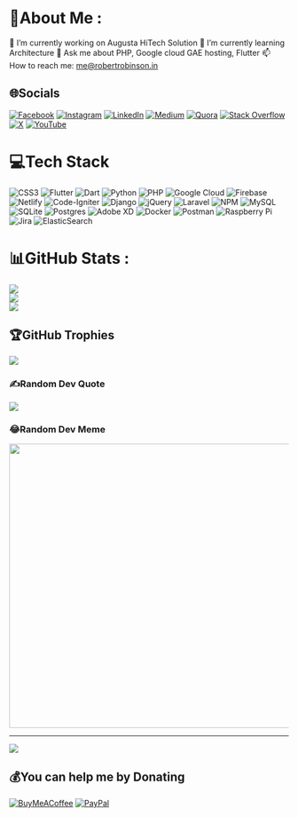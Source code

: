 # 💫About Me :
🔭 I’m currently working on Augusta HiTech Solution
🌱 I’m currently learning Architecture
💬 Ask me about PHP, Google cloud GAE hosting, Flutter
📫 How to reach me: me@robertrobinson.in

## 🌐Socials
[![Facebook](https://img.shields.io/badge/Facebook-%231877F2.svg?logo=Facebook&logoColor=white)](https://facebook.com/robertrobinsonr777) [![Instagram](https://img.shields.io/badge/Instagram-%23E4405F.svg?logo=Instagram&logoColor=white)](https://instagram.com/robertrobinson777) [![LinkedIn](https://img.shields.io/badge/LinkedIn-%230077B5.svg?logo=linkedin&logoColor=white)](https://linkedin.com/in/robertrobinson777) [![Medium](https://img.shields.io/badge/Medium-12100E?logo=medium&logoColor=white)](https://medium.com/@@robertrobinson777) [![Quora](https://img.shields.io/badge/Quora-%23B92B27.svg?logo=Quora&logoColor=white)](https://quora.com/profile/Robert-Robinson-31) [![Stack Overflow](https://img.shields.io/badge/-Stackoverflow-FE7A16?logo=stack-overflow&logoColor=white)](https://stackoverflow.com/users/6295032/robert-robinson) [![X](https://img.shields.io/badge/Twitter-%231DA1F2.svg?logo=Twitter&logoColor=white)](https://x.com/R_RobRobinson) [![YouTube](https://img.shields.io/badge/YouTube-%23FF0000.svg?logo=YouTube&logoColor=white)](https://youtube.com/c/RobertRobinson777) 

# 💻Tech Stack
![CSS3](https://img.shields.io/badge/css3-%231572B6.svg?style=for-the-badge&logo=css3&logoColor=white) ![Flutter](https://img.shields.io/badge/Flutter-%23FF2D20.svg?style=for-the-badge&logo=flutter&logoColor=white) ![Dart](https://img.shields.io/badge/dart-3670A0?style=for-the-badge&logo=dart&logoColor=ffddff) ![Python](https://img.shields.io/badge/python-3670A0?style=for-the-badge&logo=python&logoColor=ffdd54) ![PHP](https://img.shields.io/badge/php-%23777BB4.svg?style=for-the-badge&logo=php&logoColor=white) ![Google Cloud](https://img.shields.io/badge/Google%20Cloud-%234285F4.svg?style=for-the-badge&logo=google-cloud&logoColor=white) ![Firebase](https://img.shields.io/badge/firebase-%23039BE5.svg?style=for-the-badge&logo=firebase) ![Netlify](https://img.shields.io/badge/netlify-%23000000.svg?style=for-the-badge&logo=netlify&logoColor=#00C7B7) ![Code-Igniter](https://img.shields.io/badge/CodeIgniter-%23EF4223.svg?style=for-the-badge&logo=codeIgniter&logoColor=white) ![Django](https://img.shields.io/badge/django-%23092E20.svg?style=for-the-badge&logo=django&logoColor=white) ![jQuery](https://img.shields.io/badge/jquery-%230769AD.svg?style=for-the-badge&logo=jquery&logoColor=white) ![Laravel](https://img.shields.io/badge/laravel-%23FF2D20.svg?style=for-the-badge&logo=laravel&logoColor=white) ![NPM](https://img.shields.io/badge/NPM-%23000000.svg?style=for-the-badge&logo=npm&logoColor=white) ![MySQL](https://img.shields.io/badge/mysql-%2300f.svg?style=for-the-badge&logo=mysql&logoColor=white) ![SQLite](https://img.shields.io/badge/sqlite-%2307405e.svg?style=for-the-badge&logo=sqlite&logoColor=white) ![Postgres](https://img.shields.io/badge/postgres-%23316192.svg?style=for-the-badge&logo=postgresql&logoColor=white) ![Adobe XD](https://img.shields.io/badge/Adobe%20XD-470137?style=for-the-badge&logo=Adobe%20XD&logoColor=#FF61F6) ![Docker](https://img.shields.io/badge/docker-%230db7ed.svg?style=for-the-badge&logo=docker&logoColor=white) ![Postman](https://img.shields.io/badge/Postman-FF6C37?style=for-the-badge&logo=postman&logoColor=white) ![Raspberry Pi](https://img.shields.io/badge/-RaspberryPi-C51A4A?style=for-the-badge&logo=Raspberry-Pi) ![Jira](https://img.shields.io/badge/jira-%230A0FFF.svg?style=for-the-badge&logo=jira&logoColor=white) ![ElasticSearch](https://img.shields.io/badge/-ElasticSearch-005571?style=for-the-badge&logo=elasticsearch)
# 📊GitHub Stats :
![](https://github-readme-stats.vercel.app/api?username=Robertrobinson777&theme=radical&hide_border=false&include_all_commits=true&count_private=true)<br/>
![](https://github-readme-streak-stats.herokuapp.com/?user=Robertrobinson777&theme=radical&hide_border=false)<br/>
![](https://github-readme-stats.vercel.app/api/top-langs/?username=Robertrobinson777&theme=radical&hide_border=false&include_all_commits=true&count_private=true&layout=compact)

## 🏆GitHub Trophies
![](https://github-profile-trophy.vercel.app/?username=Robertrobinson777&theme=radical&no-frame=false&no-bg=false&margin-w=4)

### ✍️Random Dev Quote
![](https://quotes-github-readme.vercel.app/api?type=horizontal&theme=merko)

### 😂Random Dev Meme
<img src="https://random-memer.herokuapp.com/" width="512px"/>

---
[![](https://visitcount.itsvg.in/api?id=Robertrobinson777&icon=0&color=3)](https://visitcount.itsvg.in)

  ## 💰You can help me by Donating
  [![BuyMeACoffee](https://img.shields.io/badge/Buy%20Me%20a%20Coffee-ffdd00?style=for-the-badge&logo=buy-me-a-coffee&logoColor=black)](https://buymeacoffee.com/robertrobinsonr) [![PayPal](https://img.shields.io/badge/PayPal-00457C?style=for-the-badge&logo=paypal&logoColor=white)](https://paypal.me/RobertRobinsonR) 

  <!-- Proudly created with GPRM ( https://gprm.itsvg.in ) -->
  
